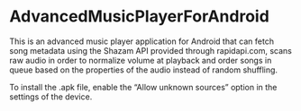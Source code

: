 # AdvancedMusicPlayerForAndroid
This is an advanced music player application for Android that can fetch song metadata using the Shazam API provided through rapidapi.com, scans raw audio in order to normalize volume at playback and order songs in queue based on the properties of the audio instead of random shuffling. 

To install the .apk file, enable the “Allow unknown sources” option in the settings of the device.
